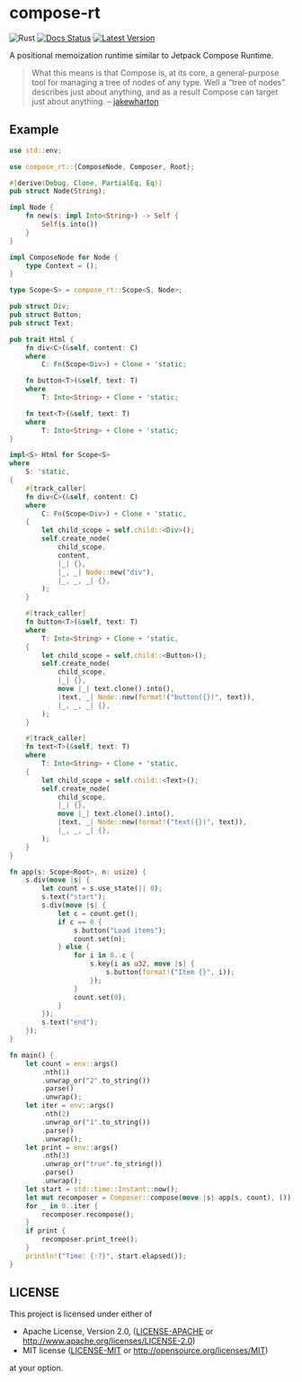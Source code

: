 # compose-rt
![Rust](https://github.com/cksac/compose-rt/workflows/Rust/badge.svg)
[![Docs Status](https://docs.rs/compose-rt/badge.svg)](https://docs.rs/compose-rt)
[![Latest Version](https://img.shields.io/crates/v/compose-rt.svg)](https://crates.io/crates/compose-rt)

A positional memoization runtime similar to Jetpack Compose Runtime.

>What this means is that Compose is, at its core, a general-purpose tool for managing a tree of nodes of any type. Well a “tree of nodes” describes just about anything, and as a result Compose can target just about anything. – [jakewharton](https://jakewharton.com/a-jetpack-compose-by-any-other-name/)

## Example
```rust
use std::env;

use compose_rt::{ComposeNode, Composer, Root};

#[derive(Debug, Clone, PartialEq, Eq)]
pub struct Node(String);

impl Node {
    fn new(s: impl Into<String>) -> Self {
        Self(s.into())
    }
}

impl ComposeNode for Node {
    type Context = ();
}

type Scope<S> = compose_rt::Scope<S, Node>;

pub struct Div;
pub struct Button;
pub struct Text;

pub trait Html {
    fn div<C>(&self, content: C)
    where
        C: Fn(Scope<Div>) + Clone + 'static;

    fn button<T>(&self, text: T)
    where
        T: Into<String> + Clone + 'static;

    fn text<T>(&self, text: T)
    where
        T: Into<String> + Clone + 'static;
}

impl<S> Html for Scope<S>
where
    S: 'static,
{
    #[track_caller]
    fn div<C>(&self, content: C)
    where
        C: Fn(Scope<Div>) + Clone + 'static,
    {
        let child_scope = self.child::<Div>();
        self.create_node(
            child_scope,
            content,
            |_| {},
            |_, _| Node::new("div"),
            |_, _, _| {},
        );
    }

    #[track_caller]
    fn button<T>(&self, text: T)
    where
        T: Into<String> + Clone + 'static,
    {
        let child_scope = self.child::<Button>();
        self.create_node(
            child_scope,
            |_| {},
            move |_| text.clone().into(),
            |text, _| Node::new(format!("button({})", text)),
            |_, _, _| {},
        );
    }

    #[track_caller]
    fn text<T>(&self, text: T)
    where
        T: Into<String> + Clone + 'static,
    {
        let child_scope = self.child::<Text>();
        self.create_node(
            child_scope,
            |_| {},
            move |_| text.clone().into(),
            |text, _| Node::new(format!("text({})", text)),
            |_, _, _| {},
        );
    }
}

fn app(s: Scope<Root>, n: usize) {
    s.div(move |s| {
        let count = s.use_state(|| 0);
        s.text("start");
        s.div(move |s| {
            let c = count.get();
            if c == 0 {
                s.button("Load items");
                count.set(n);
            } else {
                for i in 0..c {
                    s.key(i as u32, move |s| {
                        s.button(format!("Item {}", i));
                    });
                }
                count.set(0);
            }
        });
        s.text("end");
    });
}

fn main() {
    let count = env::args()
        .nth(1)
        .unwrap_or("2".to_string())
        .parse()
        .unwrap();
    let iter = env::args()
        .nth(2)
        .unwrap_or("1".to_string())
        .parse()
        .unwrap();
    let print = env::args()
        .nth(3)
        .unwrap_or("true".to_string())
        .parse()
        .unwrap();
    let start = std::time::Instant::now();
    let mut recomposer = Composer::compose(move |s| app(s, count), ());
    for _ in 0..iter {
        recomposer.recompose();
    }
    if print {
        recomposer.print_tree();
    }
    println!("Time: {:?}", start.elapsed());
}
```

## LICENSE
This project is licensed under either of

- Apache License, Version 2.0, ([LICENSE-APACHE](LICENSE-APACHE) or
  http://www.apache.org/licenses/LICENSE-2.0)
- MIT license ([LICENSE-MIT](LICENSE-MIT) or
  http://opensource.org/licenses/MIT)

at your option.
